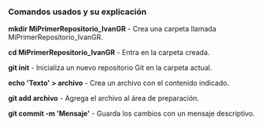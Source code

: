 ### Comandos usados y su explicación

**mkdir MiPrimerRepositorio_IvanGR** - Crea una carpeta llamada MiPrimerRepositorio_IvanGR.

**cd MiPrimerRepositorio_IvanGR** - Entra en la carpeta creada.

**git init** - Inicializa un nuevo repositorio Git en la carpeta actual.

**echo 'Texto' > archivo** - Crea un archivo con el contenido indicado.

**git add archivo** - Agrega el archivo al área de preparación.

**git commit -m 'Mensaje'** - Guarda los cambios con un mensaje descriptivo.
